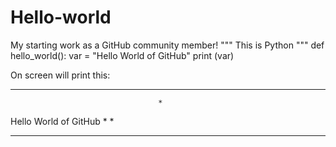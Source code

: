 # Hello-world
My starting work as a GitHub community member!
""" This is Python
      """
def hello_world():
    var = "Hello World of GitHub"
    print (var)
   
On screen will print this: 
**************************************
                                     *
Hello World of GitHub                *
                                     *      
**************************************
